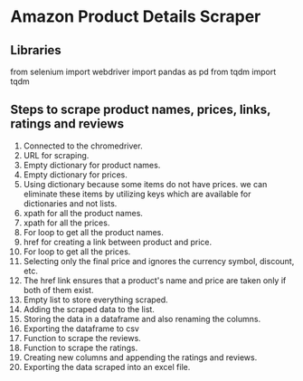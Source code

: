 # Amazon Product Details Scraper
## Libraries
from selenium import webdriver
import pandas as pd
from tqdm import tqdm

## Steps to scrape product names, prices, links, ratings and reviews
1) Connected to the chromedriver.
2) URL for scraping.
3) Empty dictionary for product names.
4) Empty dictionary for prices.
5) Using dictionary because some items do not have prices. we can eliminate these items by utilizing keys which are available for dictionaries and not lists.
6) xpath for all the product names.
7) xpath for all the prices.
8) For loop to get all the product names.
9) href for creating a link between product and price.
10) For loop to get all the prices.
11) Selecting only the final price and ignores the currency symbol, discount, etc.
12) The href link ensures that a product's name and price are taken only if both of them exist.
13) Empty list to store everything scraped.
14) Adding the scraped data to the list.
15) Storing the data in a dataframe and also renaming the columns.
16) Exporting the dataframe to csv
17) Function to scrape the reviews.
18) Function to scrape the ratings.
19) Creating new columns and appending the ratings and reviews.
20) Exporting the data scraped into an excel file.



